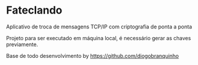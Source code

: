 # Fateclando
Aplicativo de troca de mensagens TCP/IP com criptografia de ponta a ponta

Projeto para ser executado em máquina local, é necessário gerar as chaves previamente.

Base de todo desenvolvimento by https://github.com/diogobranquinho

